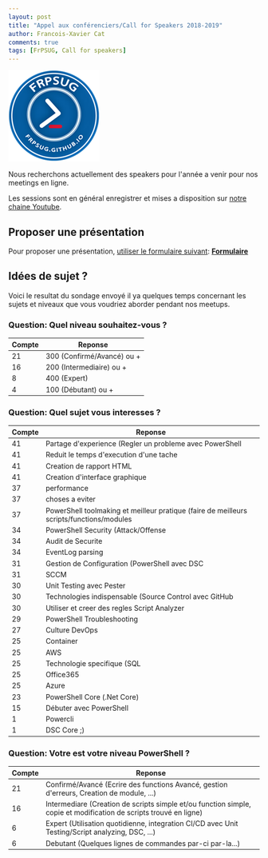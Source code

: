 ```yaml
---
layout: post
title: "Appel aux conférenciers/Call for Speakers 2018-2019"
author: Francois-Xavier Cat
comments: true
tags: [FrPSUG, Call for speakers]
---
```


![frpsug](/images/powershell-3.0-20perc.png)

Nous recherchons actuellement des speakers pour l'année a venir pour nos meetings en ligne.

Les sessions sont en général enregistrer et mises a disposition sur [notre chaine Youtube](https://www.youtube.com/channel/UCyxicOKZNm_u1opF_xAYfDA).

## Proposer une présentation

Pour proposer une présentation, <u>utiliser le formulaire suivant</u>: **[Formulaire](https://goo.gl/forms/Gke1OSGU782zMHsG3)**


## Idées de sujet ?

Voici le resultat du sondage envoyé il ya quelques temps concernant les sujets et niveaux que vous voudriez aborder pendant nos meetups.

### Question: Quel niveau souhaitez-vous ?

|Compte|Reponse|
|---|---|
|21|300 (Confirmé/Avancé) ou +|
|16|200 (Intermediaire) ou +|
|8|400 (Expert)|
|4|100 (Débutant) ou +|

### Question: Quel sujet vous interesses ?

|Compte|Reponse|
|---|---|
|41|Partage d'experience (Regler un probleme avec PowerShell|
|41|Reduit le temps d'execution d'une tache|
|41|Creation de rapport HTML|
|41|Creation d'interface graphique|
|37|performance|
|37|choses a eviter|
|37|PowerShell toolmaking et meilleur pratique (faire de meilleurs scripts/functions/modules|
|34|PowerShell Security (Attack/Offense|
|34|Audit de Securite|
|34|EventLog parsing|
|31|Gestion de Configuration (PowerShell avec DSC|
|31|SCCM|
|30|Unit Testing avec Pester|
|30|Technologies indispensable (Source Control avec GitHub|
|30|Utiliser et creer des regles Script Analyzer|
|29|PowerShell Troubleshooting|
|27|Culture DevOps|
|25|Container|
|25|AWS|
|25|Technologie specifique (SQL|
|25|Office365|
|25|Azure|
|23|PowerShell Core (.Net Core)|
|15|Débuter avec PowerShell|
|1|Powercli|
|1|DSC Core ;)|

### Question: Votre est votre niveau PowerShell ?

|Compte|Reponse|
|---|---|
|21|Confirmé/Avancé (Ecrire des functions Avancé, gestion d'erreurs, Creation de module, ...)|
|16|Intermediare (Creation de scripts simple et/ou function simple, copie et modification de scripts trouvé en ligne)|
|6|Expert (Utilisation quotidienne, integration CI/CD avec Unit Testing/Script analyzing, DSC, ...)|
|6|Debutant (Quelques lignes de commandes par-ci par-la...)|
